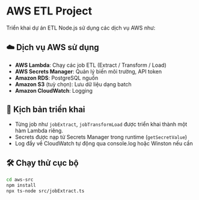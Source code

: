 # AWS ETL Project

Triển khai dự án ETL Node.js sử dụng các dịch vụ AWS như:

## ☁️ Dịch vụ AWS sử dụng

- **AWS Lambda**: Chạy các job ETL (Extract / Transform / Load)
- **AWS Secrets Manager**: Quản lý biến môi trường, API token
- **Amazon RDS**: PostgreSQL nguồn
- **Amazon S3** (tuỳ chọn): Lưu dữ liệu dạng batch
- **Amazon CloudWatch**: Logging

## 🔄 Kịch bản triển khai

- Từng job như `jobExtract`, `jobTransformLoad` được triển khai thành một hàm Lambda riêng.
- Secrets được nạp từ Secrets Manager trong runtime (`getSecretValue`)
- Log đẩy về CloudWatch tự động qua console.log hoặc Winston nếu cần

## 🛠️ Chạy thử cục bộ

```bash
cd aws-src
npm install
npx ts-node src/jobExtract.ts
